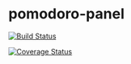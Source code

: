 # pomodoro-panel

[![Build Status](https://travis-ci.org/sterenczak-marek/pomodoro-panel.svg?branch=travis)](https://travis-ci.org/sterenczak-marek/pomodoro-panel)

[![Coverage Status](https://coveralls.io/repos/github/sterenczak-marek/pomodoro-panel/badge.svg?branch=master)](https://coveralls.io/github/sterenczak-marek/pomodoro-panel?branch=master)